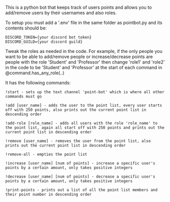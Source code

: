 This is a python bot that keeps track of users points and allows you to add/remove users by their usernames and also roles. 

To setup you must add a '.env' file in the same folder as pointbot.py and its contents should be:

    DISCORD_TOKEN={your discord bot token}
    DISCORD_GUILD={your discord guild}

Tweak the roles as needed in the code. For example, if the only people you want to be able to add/remove people or increase/decrease points are people with the role 'Student' and 'Professor' then change 'role1' and 'role2' in the code to be 'Student' and 'Professor' at the start of each command in @command.has_any_role(..)

It has the following commands:

    !start - sets up the text channel 'point-bot' which is where all other commands must go
    
    !add [user_name] - adds the user to the point list, every user starts off with 250 points, also prints out the current point list in descending order

    !add-role [role_name] - adds all users with the role 'role_name' to the point list, again all start off with 250 points and prints out the current point list in descending order

    !remove [user_name] - removes the user from the point list, also prints out the current point list in descending order

    !remove-all - empties the point list

    !increase [user_name] [num of points] - increase a specific user's points by a certain amount, only takes positive integers

    !decrease [user_name] [num of points] - decrease a specific user's points by a certain amount, only takes positive integers

    !print-points - prints out a list of all the point list members and their point number in descending order